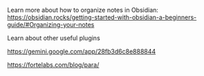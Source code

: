 Learn more about how to organize notes in Obsidian:
https://obsidian.rocks/getting-started-with-obsidian-a-beginners-guide/#Organizing-your-notes

Learn about other useful plugins

https://gemini.google.com/app/28fb3d6c8e888844

https://fortelabs.com/blog/para/
